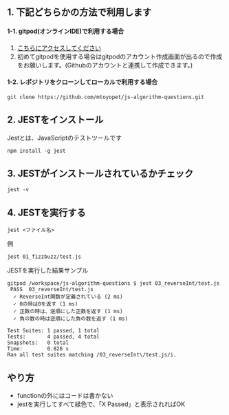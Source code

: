 
## 1. 下記どちらかの方法で利用します

#### 1-1. gitpod(オンラインIDE)で利用する場合
1. [こちらにアクセスしてください](https://gitpod.io/#https://github.com/mtoyopet/js-algorithm-questions)
2. 初めてgitpodを使用する場合はgitpodのアカウント作成画面が出るので作成をお願いします。(Githubのアカウントと連携して作成できます。)

#### 1-2. レポジトリをクローンしてローカルで利用する場合
```
git clone https://github.com/mtoyopet/js-algorithm-questions.git
```

## 2. JESTをインストール
Jestとは、JavaScriptのテストツールです

```
npm install -g jest
```

## 3. JESTがインストールされているかチェック
```
jest -v
```

## 4. JESTを実行する
```
jest <ファイル名>
```

例
```
jest 01_fizzbuzz/test.js
```

JESTを実行した結果サンプル

```
gitpod /workspace/js-algorithm-questions $ jest 03_reverseInt/test.js
 PASS  03_reverseInt/test.js
  ✓ ReverseInt関数が定義されている (2 ms)
  ✓ 0の時は0を返す (1 ms)
  ✓ 正数の時は、逆順にした正数を返す (1 ms)
  ✓ 負の数の時は逆順にした負の数を返す (1 ms)

Test Suites: 1 passed, 1 total
Tests:       4 passed, 4 total
Snapshots:   0 total
Time:        0.826 s
Ran all test suites matching /03_reverseInt\/test.js/i.
```

## やり方
- functionの外にはコードは書かない
- jestを実行してすべて緑色で、「X Passed」と表示されればOK

